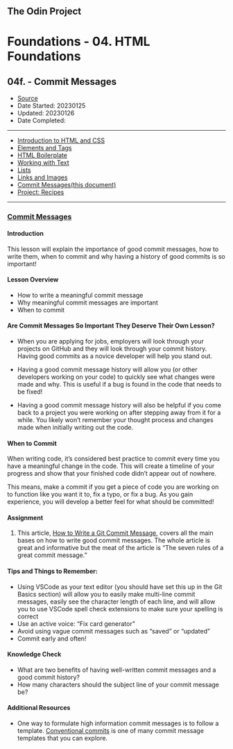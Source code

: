 ## The Odin Project

# Foundations - 04. HTML Foundations
## 04f. - Commit Messages

  - [Source](https://www.theodinproject.com/paths/foundations/courses/foundations)
  - Date Started: 20230125
  - Updated: 20230126
  - Date Completed:
---

  - [Introduction to HTML and CSS](04_foundations_html_foundations.md)
  - [Elements and Tags](04a_elements_and_tags.md)
  - [HTML Boilerplate](04b_html_boilerplate.md)
  - [Working with Text](04c_working_with_text.md)
  - [Lists](04d_lists.md)
  - [Links and Images](04e_links_and_images.md)
  - [Commit Messages(this document)](04f_commit_messages.md)
  - [Project: Recipes](04g_project_recipes.md)
  
---
### [Commit Messages](https://www.theodinproject.com/lessons/foundations-commit-messages)

#### Introduction

This lesson will explain the importance of good commit messages, how to write them, when to commit and why having a history of good commits is so important!

#### Lesson Overview

  - How to write a meaningful commit message
  - Why meaningful commit messages are important
  - When to commit
  
#### Are Commit Messages So Important They Deserve Their Own Lesson?



  - When you are applying for jobs, employers will look through your projects on GitHub and they will look through your commit history. Having good commits as a novice developer will help you stand out.

  - Having a good commit message history will allow you (or other developers working on your code) to quickly see what changes were made and why. This is useful if a bug is found in the code that needs to be fixed!

  - Having a good commit message history will also be helpful if you come back to a project you were working on after stepping away from it for a while. You likely won’t remember your thought process and changes made when initially writing out the code.

#### When to Commit

When writing code, it’s considered best practice to commit every time you have a meaningful change in the code. This will create a timeline of your progress and show that your finished code didn’t appear out of nowhere.

This means, make a commit if you get a piece of code you are working on to function like you want it to, fix a typo, or fix a bug. As you gain experience, you will develop a better feel for what should be committed!

#### Assignment

1. This article, [How to Write a Git Commit Message](https://cbea.ms/git-commit), covers all the main bases on how to write good commit messages. The whole article is great and informative but the meat of the article is “The seven rules of a great commit message.”

#### Tips and Things to Remember:

  - Using VSCode as your text editor (you should have set this up in the Git Basics section) will allow you to easily make multi-line commit messages, easily see the character length of each line, and will allow you to use VSCode spell check extensions to make sure your spelling is correct
  - Use an active voice: “Fix card generator”
  - Avoid using vague commit messages such as “saved” or “updated”
  - Commit early and often!

#### Knowledge Check

  - What are two benefits of having well-written commit messages and a good commit history?
  - How many characters should the subject line of your commit message be?
  
#### Additional Resources

  - One way to formulate high information commit messages is to follow a template. [Conventional commits](https://www.conventionalcommits.org/en/v1.0.0/) is one of many commit message templates that you can explore.
